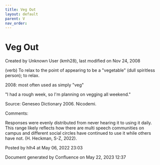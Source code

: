 ```yaml
---
title: Veg Out
layout: default
parent: V
nav_order:
---
```


# Veg Out

Created by  Unknown User (kmh28), last modified on Nov 24, 2008

(verb) To relax to the point of appearing to be a &quot;vegetable&quot; (dull spiritless person); to relax.

2008: most often used as simply &quot;veg&quot;

&quot;I had a rough week, so I'm planning on vegging all weekend.&quot;

Source: Geneseo Dictionary 2006. Nicodemi.

Comments:

Responses were evenly distributed from never hearing it to using it daily. This range likely reflects how there are multi speech communities on campus and different social circles have continued to use it while others have not. (H. Heckman, S-Z, 2022).

Posted by hlh4 at May 06, 2022 23:03

Document generated by Confluence on May 22, 2023 12:37


